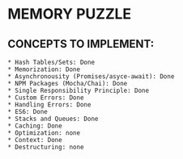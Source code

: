 # MEMORY PUZZLE

## CONCEPTS TO IMPLEMENT:
    * Hash Tables/Sets: Done
    * Memorization: Done
    * Asynchronousity (Promises/asyce-await): Done
    * NPM Packages (Mocha/Chai): Done
    * Single Responsibility Principle: Done
    * Custom Errors: Done
    * Handling Errors: Done
    * ES6: Done
    * Stacks and Queues: Done
    * Caching: Done
    * Optimization: none
    * Context: Done
    * Destructuring: none
